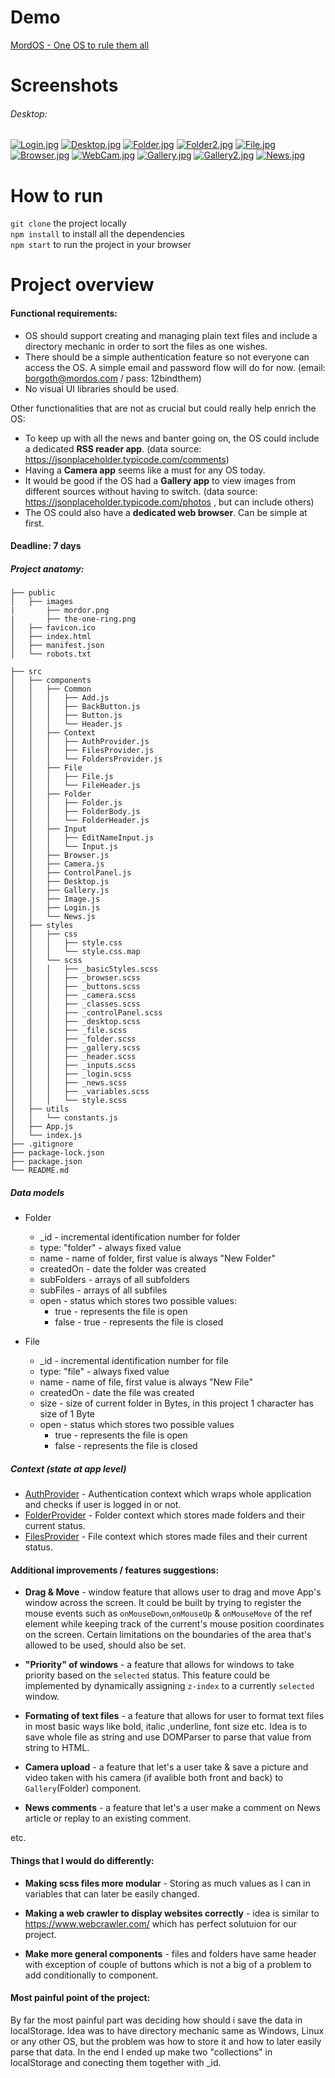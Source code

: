 # Demo 
[MordOS - One OS to rule them all](https://mord-os.netlify.app/)

# Screenshots 
###### Desktop:  
[![Login.jpg](https://i.postimg.cc/21KKwBWF/Login.jpg)](https://postimg.cc/21KKwBWF)
[![Desktop.jpg](https://i.postimg.cc/94wNNFt3/Desktop.jpg)](https://postimg.cc/94wNNFt3)
[![Folder.jpg](https://i.postimg.cc/fkc1Ny4D/Folder.jpg)](https://postimg.cc/fkc1Ny4D)
[![Folder2.jpg](https://i.postimg.cc/bsLMZ5N5/Folder2.jpg)](https://postimg.cc/bsLMZ5N5)
[![File.jpg](https://i.postimg.cc/RJLYQs1N/File.jpg)](https://postimg.cc/RJLYQs1N)
[![Browser.jpg](https://i.postimg.cc/tsTcWzs4/Browser.jpg)](https://postimg.cc/tsTcWzs4)
[![WebCam.jpg](https://i.postimg.cc/MfS4B2QC/WebCam.jpg)](https://postimg.cc/MfS4B2QC)
[![Gallery.jpg](https://i.postimg.cc/TpTFYxGm/Gallery.jpg)](https://postimg.cc/TpTFYxGm)
[![Gallery2.jpg](https://i.postimg.cc/BLDktQX5/Gallery2.jpg)](https://postimg.cc/BLDktQX5)
[![News.jpg](https://i.postimg.cc/mcP0fS45/News.jpg)](https://postimg.cc/mcP0fS45)


# How to run
`git clone` the project locally  
`npm install` to install all the dependencies  
`npm start` to run the project in your browser


# Project overview
#### Functional requirements: 
- OS should support creating and managing plain text files and include a directory mechanic in
order to sort the files as one wishes.
- There should be a simple authentication feature so not everyone can access the OS. A simple email
and password flow will do for now. (email: borgoth@mordos.com / pass: 12bindthem)
- No visual UI libraries should be used.

Other functionalities that are not as crucial but could really help enrich the OS:
- To keep up with all the news and banter going on, the OS could include a dedicated **RSS reader app**. (data source: https://jsonplaceholder.typicode.com/comments)
- Having a **Camera app** seems like a must for any OS today.
- It would be good if the OS had a **Gallery app** to view images from different sources without having to switch. (data source: https://jsonplaceholder.typicode.com/photos , but can include others)
- The OS could also have a **dedicated web browser**. Can be simple at first.

#### Deadline: 7 days

##### Project anatomy: 
```
├── public
│   ├── images
|       ├── mordor.png
|       ├── the-one-ring.png
│   ├── favicon.ico
│   ├── index.html
│   ├── manifest.json
│   └── robots.txt

├── src
│   ├── components
│   │   ├── Common
│   │   │   ├── Add.js
│   │   │   ├── BackButton.js
│   │   │   ├── Button.js
│   │   │   └── Header.js
│   │   ├── Context
│   │   │   ├── AuthProvider.js
│   │   │   ├── FilesProvider.js
│   │   │   └── FoldersProvider.js
│   │   ├── File
│   │   │   ├── File.js
│   │   │   └── FileHeader.js
│   │   ├── Folder
│   │   │   ├── Folder.js
│   │   │   ├── FolderBody.js
│   │   │   └── FolderHeader.js
│   │   ├── Input
│   │   │   ├── EditNameInput.js
│   │   │   └── Input.js
│   │   ├── Browser.js
│   │   ├── Camera.js
│   │   ├── ControlPanel.js
│   │   ├── Desktop.js
│   │   ├── Gallery.js
│   │   ├── Image.js
│   │   ├── Login.js
│   │   └── News.js
│   ├── styles
│   │   ├── css
│   │   │   ├── style.css
│   │   │   └── style.css.map
│   │   └── scss
│   │   │   ├── _basicStyles.scss
│   │   │   ├── _browser.scss
│   │   │   ├── _buttons.scss
│   │   │   ├── _camera.scss
│   │   │   ├── _classes.scss
│   │   │   ├── _controlPanel.scss
│   │   │   ├── _desktop.scss
│   │   │   ├── _file.scss
│   │   │   ├── _folder.scss
│   │   │   ├── _gallery.scss
│   │   │   ├── _header.scss
│   │   │   ├── _inputs.scss
│   │   │   ├── _login.scss
│   │   │   ├── _news.scss
│   │   │   ├── _variables.scss
│   │   │   └── style.scss
│   ├── utils
│   │   └── constants.js
│   ├── App.js
│   └── index.js
├── .gitignore
├── package-lock.json
├── package.json
└── README.md
```
##### Data models
  - Folder
     - _id - incremental identification number for folder 
     - type: "folder" - always fixed value
     - name - name of folder, first value is always "New Folder"
     - createdOn - date the folder was created
     - subFolders - arrays of all subfolders
     - subFiles - arrays of all subfiles
     - open - status which stores two possible values:
       - true - represents the file is open 
       - false - true - represents the file is closed
             
  - File 
    - _id - incremental identification number for file 
    - type: "file" - always fixed value
    - name - name of file, first value is always "New File"
    - createdOn - date the file was created
    - size - size of current folder in Bytes, in this project 1 character has size of 1 Byte
    - open - status which stores two possible values
      - true - represents the file is open 
      - false - represents the file is closed

##### Context (state at app level)
 - [AuthProvider](https://github.com/stevan-zecevic/Mord-OS/blob/master/src/components/Context/AuthProvider.js) - Authentication context which wraps whole application and checks if user is logged in or not.  
 - [FolderProvider](https://github.com/stevan-zecevic/Mord-OS/blob/master/src/components/Context/FoldersProvider.js) - Folder context which stores made folders and their current status.
 - [FilesProvider](https://github.com/stevan-zecevic/Mord-OS/blob/master/src/components/Context/FilesProvider.js) - File context which stores made files and their current status. 
  
#### Additional improvements / features suggestions:
 - **Drag & Move** - window feature that allows user to drag and move App's window across the screen. It could be built by trying to register the mouse events such as `onMouseDown`,`onMouseUp` & `onMouseMove` of the ref element while keeping track of the current's mouse position coordinates on the screen. Certain limitations on the boundaries of the area that's allowed to be used, should also be set.  
   
 - **"Priority" of windows** - a feature that allows for windows to take priority based on the `selected` status. This feature could be implemented by dynamically assigning `z-index` to a currently `selected` window.

 - **Formating of text files** - a feature that allows for user to format text files in most basic ways like bold, italic ,underline, font size etc. Idea is to save whole file as string and use DOMParser to parse that value from string to HTML.
  
 - **Camera upload** - a feature that let's a user take & save a picture and video taken with his camera (if avalible both front and back) to `Gallery`(Folder) component.

 - **News comments** - a feature that let's a user make a comment on News article or replay to an existing comment.

 etc.
  
#### Things that I would do differently: 
    
  - **Making scss files more modular** - Storing as much values as I can in variables that can later be easily changed.

  - **Making a web crawler to display websites correctly** -  idea is similar to https://www.webcrawler.com/ which has perfect solutuion for our project. 
  
  - **Make more general components** - files and folders have same header with exception of couple of buttons which is not a big of a problem to add conditionally to component.

#### Most painful point of the project:

By far the most painful part was deciding how should i save the data in localStorage. Idea was to have directory mechanic same as Windows, Linux or any other OS, but the problem was how to store it and how to later easily parse that data. In the end I ended up make two "collections" in localStorage and conecting them together with _id. 
